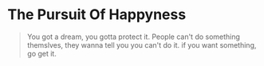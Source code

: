 # The Pursuit Of Happyness
>You got a dream, you gotta protect it. People can't do something themslves, they wanna tell you you can't do it. if you want something, go get it.